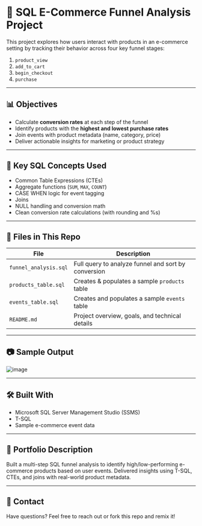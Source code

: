 # 🛒 SQL E-Commerce Funnel Analysis Project

This project explores how users interact with products in an e-commerce setting by tracking their behavior across four key funnel stages:

1. `product_view`
2. `add_to_cart`
3. `begin_checkout`
4. `purchase`

---

## 📊 Objectives

- Calculate **conversion rates** at each step of the funnel
- Identify products with the **highest and lowest purchase rates**
- Join events with product metadata (name, category, price)
- Deliver actionable insights for marketing or product strategy

---

## 🧠 Key SQL Concepts Used

- Common Table Expressions (CTEs)
- Aggregate functions (`SUM`, `MAX`, `COUNT`)
- CASE WHEN logic for event tagging
- Joins
- NULL handling and conversion math
- Clean conversion rate calculations (with rounding and %s)

---

## 🧩 Files in This Repo

| File | Description |
|------|-------------|
| `funnel_analysis.sql` | Full query to analyze funnel and sort by conversion |
| `products_table.sql` | Creates & populates a sample `products` table |
| `events_table.sql` | Creates and populates a sample `events` table |
| `README.md` | Project overview, goals, and technical details |

---

## 📷 Sample Output

![image](https://github.com/user-attachments/assets/ebe3c086-9a28-4589-8bb2-7d6977f554bb)

---

## 🛠 Built With

- Microsoft SQL Server Management Studio (SSMS)
- T-SQL
- Sample e-commerce event data

---

## 💼 Portfolio Description

Built a multi-step SQL funnel analysis to identify high/low-performing e-commerce products based on user events. Delivered insights using T-SQL, CTEs, and joins with real-world product metadata.

---

## 📩 Contact

Have questions? Feel free to reach out or fork this repo and remix it!

